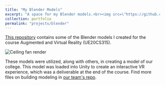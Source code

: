 ```yaml
---
title: "My Blender Models"
excerpt: "A space for my Blender models.<br><img src=\"https://github.com/ashishkulkarnii/blender/blob/main/ceiling-fan/render/out.gif?raw=true\">Ceiling fan render</img>"
collection: portfolio
permalink: "projects/blender"
---
```


[This repository](https://github.com/ashishkulkarnii/blender) contains some of the Blender models I created for the course Augmented and Virtual Reality (UE20CS315).

![Ceiling fan render](https://github.com/ashishkulkarnii/blender/blob/main/ceiling-fan/render/out.gif?raw=true)

These models were utilized, along with others, in creating a model of our college.
This model was loaded into Unity to create an interactive VR experience, which was a deliverable at the end of the course.
Find more files on building modeling in [our team's repo](https://github.com/ashishkulkarnii/building-modelling-UE20CS315).
